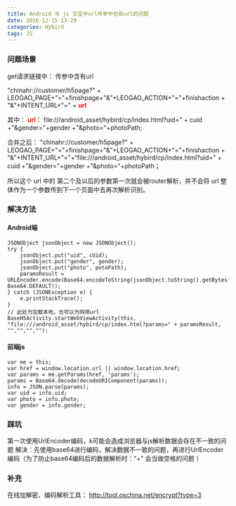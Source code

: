 ```yaml
---
title: Android 与 js 交互中url传参中也有url的问题
date: 2016-12-15 13:29
categories: Hybird
tags: JS
---
```

### 问题场景
get请求链接中： 传参中含有url

"chinahr://customer/h5page?" + LEOGAO_PAGE+"="+finishpage+"&"+LEOGAO_ACTION+"="+finishaction + "&"+INTENT_URL+"=" + <b><font color="red">url</font></b>

其中：
<b><font color="red">url：</font></b>  file:///android_asset/hybird/cp/index.html?uid=" + cuid +"&gender="+gender +"&photo="+photoPath;

合并之后：
"chinahr://customer/h5page?" + LEOGAO_PAGE+"="+finishpage+"&"+LEOGAO_ACTION+"="+finishaction + "&"+INTENT_URL+"="+“file:///android_asset/hybird/cp/index.html?uid=" + cuid +"&gender="+gender +"&photo="+photoPath；

所以这个 url 中的 第二个及以后的参数第一次就会被router解析，并不会将 url 整体作为一个参数传到下一个页面中去再次解析识别。
### 解决方法
#### Android端
```
JSONObject jsonObject = new JSONObject();
try {
    jsonObject.put("uid", cUid);
    jsonObject.put("gender", gender);
    jsonObject.put("photo", potoPath);
    paramsResult =  URLEncoder.encode(Base64.encodeToString(jsonObject.toString().getBytes(), Base64.DEFAULT));
} catch (JSONException e) {
    e.printStackTrace();
}
// 此处为加载本地，也可以为网络url
BaseH5Activity.startWebViewActivity(this, "file:///android_asset/hybird/cp/index.html?params=" + paramsResult, "","","","");
```
#### 前端js
```
var me = this;
var href = window.location.url || window.location.href;
var params = me.getParams(href, 'params');
params = Base64.decode(decodeURIComponent(params));
info = JSON.parse(params);
var uid = info.uid;
var photo = info.photo;
var gender = info.gender;
```
### 踩坑
第一次使用UrlEncoder编码，k可能会造成浏览器与js解析数据会存在不一致的问题
解决：先使用base64进行编码，解决数据不一致的问题，再进行UrlEncoder编码（为了防止base64编码后的数据解析时："+" 会当做空格的问题 ） 
### 补充
在线加解密、编码解析工具：
http://tool.oschina.net/encrypt?type=3